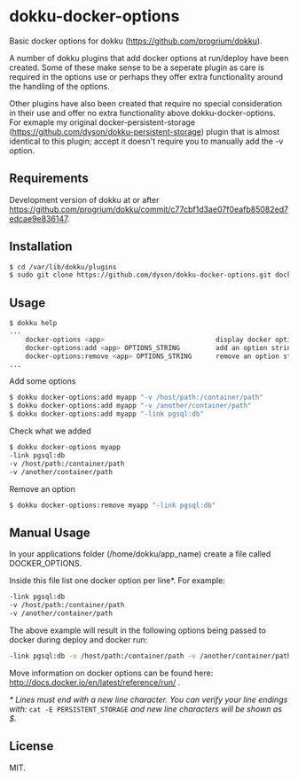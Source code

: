 dokku-docker-options
========================

Basic docker options for dokku (https://github.com/progrium/dokku).

A number of dokku plugins that add docker options at run/deploy have been created. Some of these make sense to be a seperate plugin as care is required in the options use or perhaps they offer extra functionality around the handling of the options.

Other plugins have also been created that require no special consideration in their use and offer no extra functionality above dokku-docker-options. For exmaple my original docker-persistent-storage (https://github.com/dyson/dokku-persistent-storage) plugin that is almost identical to this plugin; accept it doesn't require you to manually add the -v option.

Requirements
------------

Development version of dokku at or after https://github.com/progrium/dokku/commit/c77cbf1d3ae07f0eafb85082ed7edcae9e836147.

Installation
------------

```bash
$ cd /var/lib/dokku/plugins
$ sudo git clone https://github.com/dyson/dokku-docker-options.git docker-options
````

Usage
-----

```bash
$ dokku help
...
    docker-options <app>                            display docker options for an app
    docker-options:add <app> OPTIONS_STRING         add an option string an app
    docker-options:remove <app> OPTIONS_STRING      remove an option string from an app
...
````

Add some options

```bash
$ dokku docker-options:add myapp "-v /host/path:/container/path"
$ dokku docker-options:add myapp "-v /another/container/path"
$ dokku docker-options:add myapp "-link pgsql:db"
```

Check what we added

```bash
$ dokku docker-options myapp
-link pgsql:db
-v /host/path:/container/path
-v /another/container/path
```

Remove an option
```bash
$ dokku docker-options:remove myapp "-link pgsql:db"
```

Manual Usage
------------

In your applications folder (/home/dokku/app_name) create a file called DOCKER_OPTIONS.

Inside this file list one docker option per line*. For example:

```bash
-link pgsql:db
-v /host/path:/container/path
-v /another/container/path
```

The above example will result in the following options being passed to docker during deploy and docker run:

```bash
-link pgsql:db -v /host/path:/container/path -v /another/container/path
```

Move information on docker options can be found here: http://docs.docker.io/en/latest/reference/run/ .

_* Lines must end with a new line character. You can verify your line endings with:_ `cat -E PERSISTENT_STORAGE`
_and new line characters will be shown as $._

License
-------

MIT.

